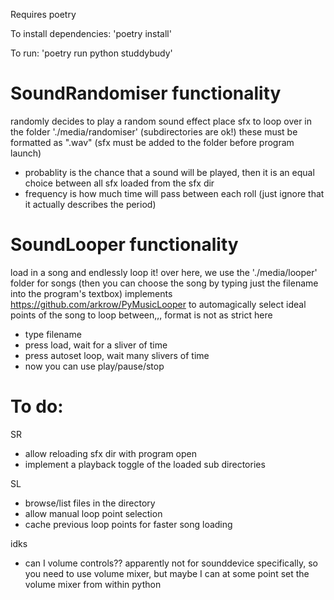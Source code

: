 Requires poetry

To install dependencies: 'poetry install'

To run: 'poetry run python studdybudy'

# SoundRandomiser functionality
randomly decides to play a random sound effect
place sfx to loop over in the folder './media/randomiser' (subdirectories are ok!)
these must be formatted as ".wav"
(sfx must be added to the folder before program launch)

* probablity is the chance that a sound will be played, then it is an equal choice between all sfx loaded from the sfx dir
* frequency is how much time will pass between each roll (just ignore that it actually describes the period)

# SoundLooper functionality
load in a song and endlessly loop it!
over here, we use the './media/looper' folder for songs (then you can choose the song by typing just the filename into the program's textbox)
implements https://github.com/arkrow/PyMusicLooper to automagically select ideal points of the song to loop between,,,
format is not as strict here

* type filename
* press load, wait for a sliver of time
* press autoset loop, wait many slivers of time
* now you can use play/pause/stop

# To do:
SR
* allow reloading sfx dir with program open
* implement a playback toggle of the loaded sub directories

SL
* browse/list files in the directory
* allow manual loop point selection
* cache previous loop points for faster song loading

idks
* can I volume controls?? apparently not for sounddevice specifically, so you need to use volume mixer, but maybe I can at some point set the volume mixer from within python
